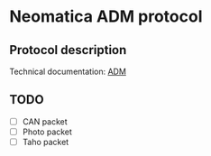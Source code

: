 # Neomatica ADM protocol

## Protocol description

Technical documentation: [ADM](https://disk.yandex.ru/i/vBSc52EQTCqLCw)

## TODO

- [ ] CAN packet
- [ ] Photo packet
- [ ] Taho packet
